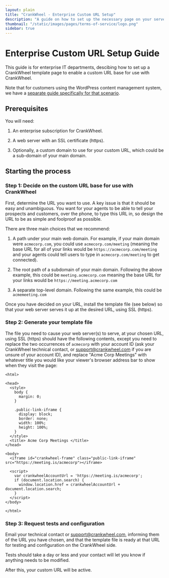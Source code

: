 ```yaml
---
layout: plain
title: "CrankWheel - Enterprise Custom URL Setup"
description: "A guide on how to set up the necessary page on your servers to use a custom URL base with CrankWheel."
thumbnail: "/static/images/pages/terms-of-service/logo.png"
sidebar: true
---
```


# Enterprise Custom URL Setup Guide

This guide is for enterprise IT departments, descibing how to set up a CrankWheel template page to enable a custom URL base for use with CrankWheel.

Note that for customers using the WordPress content management system, we have a [separate guide specifically for that scenario](/enterprise-custom-url-wordpress/).

## Prerequisites

You will need:

1. An enterprise subscription for CrankWheel.

1. A web server with an SSL certificate (https).

1. Optionally, a custom domain to use for your custom URL, which could be a sub-domain of your main domain.

## Starting the process

### Step 1: Decide on the custom URL base for use with CrankWheel

First, determine the URL you want to use. A key issue is that it should be easy and unambiguous. You want for your agents to be able to tell your prospects and customers, over the phone, to type this URL in, so design the URL to be as simple and foolproof as possible.

There are three main choices that we recommend:
   
1. A path under your main web domain. For example, if your main domain were `acmecorp.com`, you could use `acmecorp.com/meeting` (meaning the base URL for all of your links would be `https://acmecorp.com/meeting` and your agents could tell users to type in `acmecorp.com/meeting` to get connected).

1. The root path of a subdomain of your main domain. Following the above example, this could be `meeting.acmecorp.com` meaning the base URL for your links would be `https://meeting.acmecorp.com`

1. A separate top-level domain. Following the same example, this could be `acmemeeting.com`

Once you have decided on your URL, install the template file (see below) so that your web server serves it up at the desired URL, using SSL (https).

### Step 2: Generate your template file

The file you need to cause your web server(s) to serve, at your chosen URL, using SSL (https) should have the following contents, except you need to replace the two occurrences of `acmecorp` with your account ID (ask your CrankWheel technical contact, or [support@crankwheel.com](mailto:support@crankwheel.com) if you are unsure of your account ID), and replace "Acme Corp Meetings" with whatever title you would like your viewer's browser address bar to show when they visit the page:

```
<html>

<head>
  <style>
    body {
      margin: 0;
    }

    .public-link-iframe {
      display: block;
      border: none;
      width: 100%;
      height: 100%;
    }
  </style>
  <title> Acme Corp Meetings </title>
</head>

<body>
  <iframe id="crankwheel-frame" class="public-link-iframe" src="https://meeting.is/acmecorp"></iframe>

  <script>
    var crankwheelAccountUrl = 'https://meeting.is/acmecorp';
    if (document.location.search) {
      window.location.href = crankwheelAccountUrl + document.location.search;
    }
  </script>
</body>

</html>
```

### Step 3: Request tests and configuration

Email your technical contact or [support@crankwheel.com](mailto:support@crankwheel.com), informing them of the URL you have chosen, and that the template file is ready at that URL for testing and configuration on the CrankWheel side.

Tests should take a day or less and your contact will let you know if anything needs to be modified.

After this, your custom URL will be active.
